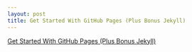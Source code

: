 ```yaml
---
layout: post
title: Get Started With GitHub Pages (Plus Bonus Jekyll)
---
```


[Get Started With GitHub Pages (Plus Bonus Jekyll)](https://24ways.org/2013/get-started-with-github-pages/)

